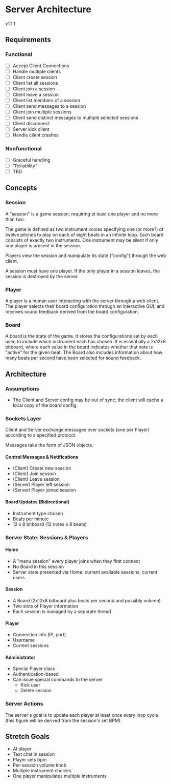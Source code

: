 # Server Architecture
v1.1.1

## Requirements
### Functional
 - [ ] Accept Client Connections
 - [ ] Handle multiple clients
 - [ ] Client create session
 - [ ] Client list all sessions
 - [ ] Client join a session
 - [ ] Client leave a session
 - [ ] Client list members of a session
 - [ ] Client send messages to a session
 - [ ] Client join multiple sessions
 - [ ] Client send distinct messages to multiple selected sessions
 - [ ] Client disconnect
 - [ ] Server kick client
 - [ ] Handle client crashes
 
 ### Nonfunctional
 
 - [ ] Graceful handling
 - [ ] "Reliability"
 - [ ] TBD
 
 ## Concepts
 
 ### Session
 
 A "session" is a game session, requiring at least one player and no more than two.
 
 The game is defined as two instrument voices specifying one (or more?) of twelve
 pitches to play on each of eight beats in an infinite loop. Each board consists of 
 exactly two instruments. One instrument may be silent if only one player is present 
 in the session.
 
 Players view the session and manipulate its state ("config") through the web client.
 
 A session must have one player. If the only player in a session leaves, the
 session is destroyed by the server.
 
 ### Player
 
 A player is a human user interacting with the server through a web client. The player
 selects their board configuration through an interactive GUI, and receives sound 
 feedback derived from the board configuration.
 
 ### Board
 
 A board is the state of the game. It stores the configurations set by each user, to include
 which instrument each has chosen. It is essentially a 2x12x8 bitboard, where each value
 in the board indicates whether that note is "active" for the given beat. The Board also 
 includes information about how many beats per second have been selected for sound feedback.
 
 ## Architecture
 
 ### Assumptions
 
 - The Client and Server config may be out of sync; the client will cache a local copy
 of the board config.
 
 ### Sockets Layer
 
 Client and Server exchange messages over sockets (one per Player) according to a
 specified protocol.
 
 Messages take the form of JSON objects.
 
 #### Control Messages & Notifications
 - (Client) Create new session
 - (Client) Join session
 - (Client) Leave session
 - (Server) Player left session
 - (Server) Player joined session
 
 #### Board Updates (Bidirectional)
 - Instrument type chosen
 - Beats per minute
 - 12 x 8 bitboard (12 notes x 8 beats)
 
 ### Server State: Sessions & Players
 
 #### Home
 - A "menu session" every player joins when they first connect
 - No Board in this session
 - Server state presented via Home: current available sessions, current users
 
 #### Session
 - A Board (2x12x8 bitboard plus beats per second and possibly volume)
 - Two slots of Player information
 - Each session is managed by a separate thread
 
 #### Player
 - Connection info (IP, port)
 - Username
 - Current sessions
 
 #### Administrator
 - Special Player class
 - Authentication-based
 - Can issue special commands to the server
    - Kick user
    - Delete session
 
 ### Server Actions
 
 The server's goal is to update each player at least once every loop cycle (this figure 
 will be derived from the session's set BPM).
 
 ## Stretch Goals
 
 - AI player
 - Text chat in session
 - Player sets bpm
 - Per-session volume knob
 - Multiple instrument choices
 - One player manipulates multiple instruments
